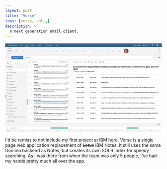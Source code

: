 ```yaml
---
layout: post
title: "Verse"
tags: [verse, solr,]
description: >
  A next generation email client.
---
```


![verse](/assets/images/projects/verse.png)

I'd be remiss to not include my first project at IBM here. Verse is a single
page web application replacement of <s>Lotus</s> IBM Notes. It still uses the
same Domino backend as Notes, but creates its own SOLR index for speedy
searching. As I was there from when the team was only 5 people, I've had my
hands pretty much all over the app.
